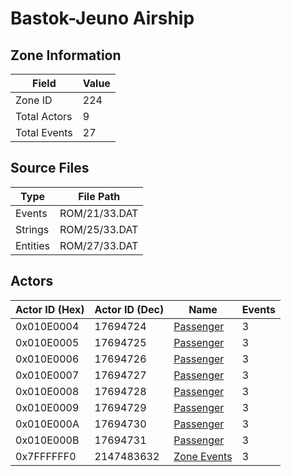 # Bastok-Jeuno Airship

## Zone Information

| Field        |   Value |
|--------------|---------|
| Zone ID      |     224 |
| Total Actors |       9 |
| Total Events |      27 |

## Source Files

| Type     | File Path     |
|----------|---------------|
| Events   | ROM/21/33.DAT |
| Strings  | ROM/25/33.DAT |
| Entities | ROM/27/33.DAT |

## Actors

| Actor ID (Hex)   |   Actor ID (Dec) | Name                                     |   Events |
|------------------|------------------|------------------------------------------|----------|
| 0x010E0004       |         17694724 | [Passenger](./17694724%20-%20Passenger/) |        3 |
| 0x010E0005       |         17694725 | [Passenger](./17694725%20-%20Passenger/) |        3 |
| 0x010E0006       |         17694726 | [Passenger](./17694726%20-%20Passenger/) |        3 |
| 0x010E0007       |         17694727 | [Passenger](./17694727%20-%20Passenger/) |        3 |
| 0x010E0008       |         17694728 | [Passenger](./17694728%20-%20Passenger/) |        3 |
| 0x010E0009       |         17694729 | [Passenger](./17694729%20-%20Passenger/) |        3 |
| 0x010E000A       |         17694730 | [Passenger](./17694730%20-%20Passenger/) |        3 |
| 0x010E000B       |         17694731 | [Passenger](./17694731%20-%20Passenger/) |        3 |
| 0x7FFFFFF0       |       2147483632 | [Zone Events](./Zone%20Events/)          |        3 |